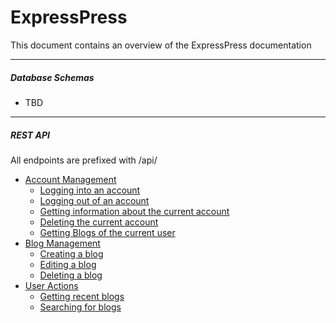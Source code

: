 # ExpressPress
This document contains an overview of the ExpressPress documentation

---

##### Database Schemas
- TBD

---

##### REST API
All endpoints are prefixed with /api/

- [Account Management](./api/account-management.md)
  - [Logging into an account](./api/account-management.md#logging-in-to-an-account)
  - [Logging out of an account](./api/account-management.md#logging-out-of-an-account)
  - [Getting information about the current account](./api/account-management.md#getting-account-information)
  - [Deleting the current account](./api/account-management.md#deleting-the-current-account)
  - [Getting Blogs of the current user](./api/account-management.md#getting-the-current-accounts-posted-blogs)
- [Blog Management](./api/blogging-management.md)
  - [Creating a blog](./api/blogging-management.md#creating-a-blog)
  - [Editing a blog](./api/blogging-management.md#editing-a-blog)
  - [Deleting a blog](./api/blogging-management.md#deleting-a-blog)
- [User Actions](./api/user-actions.md)
  - [Getting recent blogs](./api/user-actions.md#get-recently-posted-blogs)
  - [Searching for blogs](./api/user-actions.md#search-for-blogs)